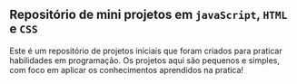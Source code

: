 ## Repositório de mini projetos em `javaScript`, `HTML` e `CSS`

Este é um repositório de projetos iniciais que foram criados para praticar  habilidades em programação. Os projetos aqui são pequenos e simples, com foco em aplicar os conhecimentos aprendidos na pratica!

